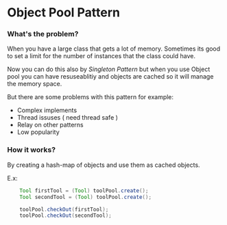 # Object Pool Pattern

### What's the problem?
When you have a large class that gets a lot of memory. Sometimes its good 
to set a limit for the number of instances that the class could have.<br />

Now you can do this also by <i>Singleton Pattern</i> but when you use Object pool
you can have resuseablitiy and objects are cached so it will manage the memory space.

But there are some problems with this pattern for example:
<ul>
    <li>
        Complex implements
    </li>
    <li>
        Thread issuses ( need thread safe )
    </li>
    <li>
        Relay on other patterns
    </li>
    <li>
        Low popularity
    </li>
</ul>

### How it works?
By creating a hash-map of objects and use them as cached objects.

E.x:
```java
    Tool firstTool = (Tool) toolPool.create();
    Tool secondTool = (Tool) toolPool.create();

    toolPool.checkOut(firstTool);
    toolPool.checkOut(secondTool);
```